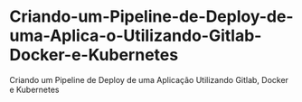 # Criando-um-Pipeline-de-Deploy-de-uma-Aplica-o-Utilizando-Gitlab-Docker-e-Kubernetes
Criando um Pipeline de Deploy de uma Aplicação Utilizando Gitlab, Docker e Kubernetes
